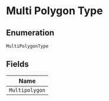 
# Multi Polygon Type

## Enumeration

`MultiPolygonType`

## Fields

| Name |
|  --- |
| `Multipolygon` |

